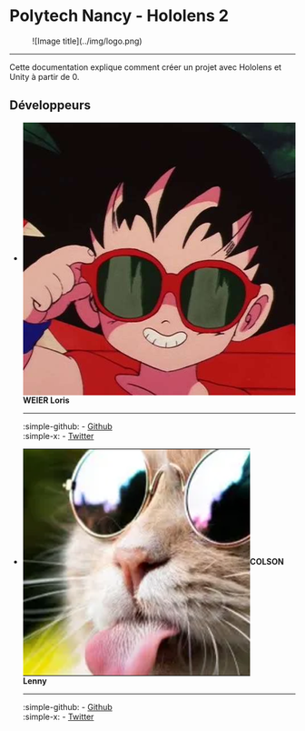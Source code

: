 # Polytech Nancy - Hololens 2

<figure markdown="span">![Image title](../img/logo.png)</figure>

***

Cette documentation explique comment créer un projet avec Hololens et Unity à partir de 0.

## Développeurs

<div class="grid cards" markdown>

-   <img src="../img/pp-loris.jpg" class=profil-pic align=center>**WEIER Loris**
  
    --- 

    :simple-github: - [Github](https://github.com/WashiFR) <br>
    :simple-x: - [Twitter](https://twitter.com/Washi_fr)

-   <img src="../img/pp-lenny.png" class=profil-pic align=center>**COLSON Lenny**

    ---

    :simple-github: - [Github](https://github.com/Okiles) <br>
    :simple-x: - [Twitter](https://twitter.com/OkilesDev)

</div>